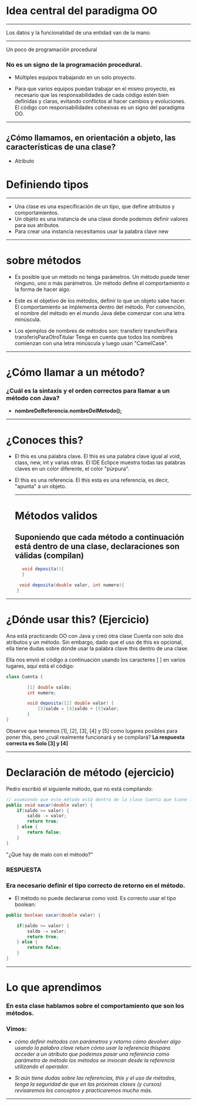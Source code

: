 # Idea central del paradigma OO
________________________________________________
Los datos y la funcionalidad de una entidad van de la mano.
__________________________________________________________
Un poco de programación procedural
### No es un signo de la programación procedural.
- Múltiples equipos trabajando en un solo proyecto.
+ Para que varios equipos puedan trabajar en el mismo proyecto, es necesario que las responsabilidades de cada código estén bien definidas y claras, evitando conflictos al hacer cambios y evoluciones. El código con responsabilidades cohesivas es un signo del paradigma OO.
__________________________________________________________________________
## ¿Cómo llamamos, en orientación a objeto, las características de una clase?
* Atributo

# Definiendo tipos
_______________________________________________________
+ Una clase es una especificación de un tipo, que define atributos y comportamientos.
+ Un objeto es una instancia de una clase donde podemos definir valores para sus atributos.
+ Para crear una instancia necesitamos usar la palabra clave new
__________________________________________________
# sobre métodos
* Es posible que un método no tenga parámetros.
Un método puede tener ninguno, uno o más parámetros.
Un método define el comportamiento o la forma de hacer algo.

* Este es el objetivo de los métodos, definir lo que un objeto sabe hacer. El comportamiento se implementa dentro del método.
Por convención, el nombre del método en el mundo Java debe comenzar con una letra minúscula.

* Los ejemplos de nombres de métodos son: transferir transferirPara transferisParaOtroTitular
Tenga en cuenta que todos los nombres comienzan con una letra minúscula y luego usan "CamelCase".

_______________________________________________________
# ¿Cómo llamar a un método?
### ¿Cuál es la sintaxis y el orden correctos para llamar a un método con Java?
+ **nombreDeReferencia.nombreDelMetodo();**
_____________________________________________
# ¿Conoces this?
+ El this es una palabra clave.
 El this es una palabra clave igual al void, class, new, int y varias otras. El IDE Eclipce muestra todas las palabras claves en un color diferente, el color "púrpura".

+ El this es una referencia.
 El this esta es una referencia, es decir, "apunta" a un objeto.
  _____________________________________________________________________________
  # Métodos validos
  ## Suponiendo que cada método a continuación está dentro de una clase, declaraciones son válidas (compilan)
```java
      void deposita(){
      }

     void deposita(double valor, int numero){
    }
 ```
_____________________________________________________________________________________________
# ¿Dónde usar this? (Ejercicio)
Ana está practicando OO con Java y creó otra clase Cuenta con solo dos atributos y un método. Sin embargo, dado que el uso de this es opcional, ella tiene dudas sobre dónde usar la palabra clave this dentro de una clase.

Ella nos envió el código a continuación usando los caracteres [ ] en varios lugares, aquí está el código:
```java
class Cuenta {

        [1] double saldo;
        int numero;

        void deposita([2] double valor) {
            [3]saldo = [4]saldo + [5]valor;
        }
}
```
Observe que tenemos [1], [2], [3], [4] y [5] como lugares posibles para poner this, pero ¿cuál realmente funcionará y se compilará?
**La respuesta correcta es Solo [3] y [4]**
_________________________________________________________
# Declaración de método (ejercicio)
Pedro escribió el siguiente método, que no está compilando:
```java
// asumiendo que este método está dentro de la clase Cuenta que tiene los atributos
public void sacar(double valor) {
    if(saldo >= valor) {
        saldo -= valor;
        return true;
    } else {
        return false;
    }
}
```
"¿Qué hay de malo con el método?"
### RESPUESTA
### Era necesario definir el tipo correcto de retorno en el método.
* El método no puede declararse como void. Es correcto usar el tipo boolean:
```java
public boolean sacar(double valor) {

    if(saldo >= valor) {
        saldo -= valor;
        return true;
    } else {
        return false;
    }
}
```
__________________________________________________________________
# Lo que aprendimos

### En esta clase hablamos sobre el comportamiento que son los métodos.

### Vimos:

+ *cómo definir métodos con parámetros y retorno cómo devolver algo usando la palabra clave return cómo usar la referencia thispara acceder a un atributo que podemos pasar una referencia como parámetro de método los métodos se invocan desde la referencia utilizando el operador.*

+ *Si aún tiene dudas sobre las referencias, this y el uso de métodos, tenga la seguridad de que en las próximas clases (y cursos) revisaremos los conceptos y practicaremos mucho más.*
_________________________________________________________________________________________

